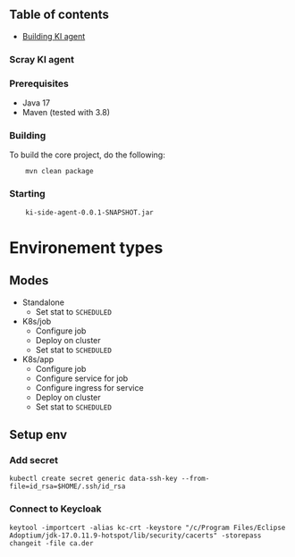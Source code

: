 ## Table of contents

  * [Building KI agent](#building)


### Scray KI agent


### Prerequisites
* Java 17
* Maven (tested with 3.8)


### Building

To build the core project, do the following:

```
    mvn clean package
```

### Starting

```
    ki-side-agent-0.0.1-SNAPSHOT.jar

```


# Environement types


## Modes

* Standalone
    * Set stat to `SCHEDULED`
* K8s/job
    * Configure job
    * Deploy on cluster
    * Set stat to `SCHEDULED`
* K8s/app
    * Configure job
    * Configure service for job
    * Configure ingress for service
    * Deploy on cluster
    * Set stat to `SCHEDULED`


## Setup env
### Add secret
```kubectl create secret generic data-ssh-key --from-file=id_rsa=$HOME/.ssh/id_rsa```



### Connect to Keycloak

```keytool -importcert -alias kc-crt -keystore "/c/Program Files/Eclipse Adoptium/jdk-17.0.11.9-hotspot/lib/security/cacerts" -storepass changeit -file ca.der```